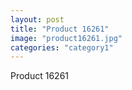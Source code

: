 ```yaml
---
layout: post
title: "Product 16261"
image: "product16261.jpg"
categories: "category1"
---
```

Product 16261
